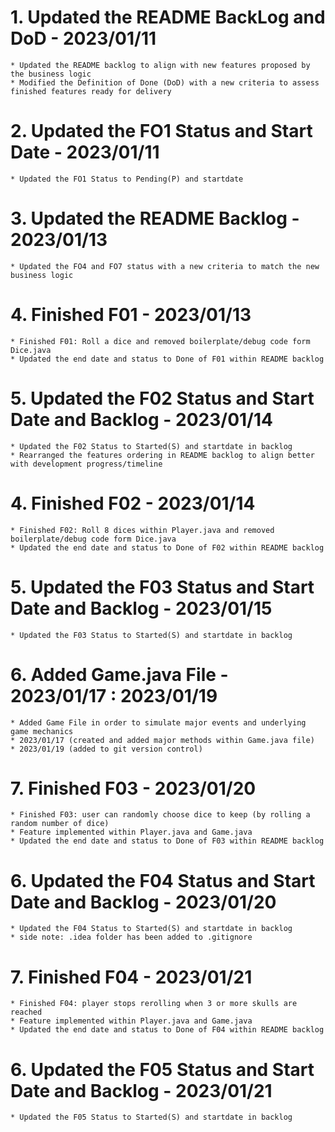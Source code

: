 # 1. Updated the README BackLog and DoD - 2023/01/11
    * Updated the README backlog to align with new features proposed by the business logic
    * Modified the Definition of Done (DoD) with a new criteria to assess finished features ready for delivery

# 2. Updated the FO1 Status and Start Date - 2023/01/11
    * Updated the FO1 Status to Pending(P) and startdate

# 3. Updated the README Backlog - 2023/01/13
    * Updated the FO4 and FO7 status with a new criteria to match the new business logic

# 4. Finished F01 - 2023/01/13
    * Finished F01: Roll a dice and removed boilerplate/debug code form Dice.java
    * Updated the end date and status to Done of F01 within README backlog

# 5. Updated the F02 Status and Start Date and Backlog - 2023/01/14
    * Updated the F02 Status to Started(S) and startdate in backlog
    * Rearranged the features ordering in README backlog to align better with development progress/timeline

# 4. Finished F02 - 2023/01/14
    * Finished F02: Roll 8 dices within Player.java and removed boilerplate/debug code form Dice.java 
    * Updated the end date and status to Done of F02 within README backlog

# 5. Updated the F03 Status and Start Date and Backlog - 2023/01/15
    * Updated the F03 Status to Started(S) and startdate in backlog

# 6. Added Game.java File - 2023/01/17 : 2023/01/19 
    * Added Game File in order to simulate major events and underlying game mechanics
    * 2023/01/17 (created and added major methods within Game.java file) 
    * 2023/01/19 (added to git version control)

# 7. Finished F03 - 2023/01/20 
    * Finished F03: user can randomly choose dice to keep (by rolling a random number of dice)
    * Feature implemented within Player.java and Game.java
    * Updated the end date and status to Done of F03 within README backlog

# 6. Updated the F04 Status and Start Date and Backlog - 2023/01/20
    * Updated the F04 Status to Started(S) and startdate in backlog
    * side note: .idea folder has been added to .gitignore

# 7. Finished F04 - 2023/01/21
    * Finished F04: player stops rerolling when 3 or more skulls are reached
    * Feature implemented within Player.java and Game.java
    * Updated the end date and status to Done of F04 within README backlog

# 6. Updated the F05 Status and Start Date and Backlog - 2023/01/21
    * Updated the F05 Status to Started(S) and startdate in backlog
    